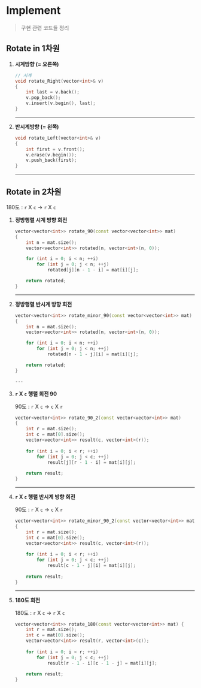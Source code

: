 # Implement

> 구현 관련 코드들 정리

## Rotate in 1차원

1. **시계방향 (= 오른쪽)**

   ```cpp
   // 시계
   void rotate_Right(vector<int>& v)
   {
       int last = v.back();
       v.pop_back();
       v.insert(v.begin(), last);
   }
   ```

   ---

2. **반시계방향 (= 왼쪽)**

   ```cpp
   void rotate_Left(vector<int>& v)
   {
       int first = v.front();
       v.erase(v.begin());
       v.push_back(first);
   }
   ```

   ---

## Rotate in 2차원

180도 : `r` X `c` -> `r` X `c`

1. **정방행렬 시계 방향 회전**

   ```cpp
   vector<vector<int>> rotate_90(const vector<vector<int>> mat)
   {
       int n = mat.size();
       vector<vector<int>> rotated(n, vector<int>(n, 0));

       for (int i = 0; i < n; ++i)
           for (int j = 0; j < n; ++j)
               rotated[j][n - 1 - i] = mat[i][j];

       return rotated;
   }
   ```

   ---

2. **정방행렬 반시계 방향 회전**

   ```cpp
   vector<vector<int>> rotate_minor_90(const vector<vector<int>> mat)
   {
       int n = mat.size();
       vector<vector<int>> rotated(n, vector<int>(n, 0));

       for (int i = 0; i < n; ++i)
           for (int j = 0; j < n; ++j)
               rotated[n - 1 - j][i] = mat[i][j];

       return rotated;
   }

   ---

3. **`r` X `c` 행렬 회전 90**

   90도 : `r` X `c` -> `c` X `r`

   ```cpp
   vector<vector<int>> rotate_90_2(const vector<vector<int>> mat)
   {
       int r = mat.size();
       int c = mat[0].size();
       vector<vector<int>> result(c, vector<int>(r));
    
       for (int i = 0; i < r; ++i)
           for (int j = 0; j < c; ++j)
               result[j][r - 1 - i] = mat[i][j];
    
       return result;
   }
   ```

   ---

4. **`r` X `c` 행렬 반시계 방향 회전**

   90도 : `r` X `c` -> `c` X `r`

   ```cpp
   vector<vector<int>> rotate_minor_90_2(const vector<vector<int>> mat)
   {
       int r = mat.size();
       int c = mat[0].size();
       vector<vector<int>> result(c, vector<int>(r));
    
       for (int i = 0; i < r; ++i)
           for (int j = 0; j < c; ++j)
               result[c - 1 - j][i] = mat[i][j];
    
       return result;
   }
   ```

   ---

5. **180도 회전**

   180도 : `r` X `c` -> `r` X `c`


   ```cpp
   vector<vector<int>> rotate_180(const vector<vector<int>> mat) {
       int r = mat.size();
       int c = mat[0].size();
       vector<vector<int>> result(r, vector<int>(c));
    
       for (int i = 0; i < r; ++i)
           for (int j = 0; j < c; ++j)
               result[r - 1 - i][c - 1 - j] = mat[i][j];
    
       return result;
   }
   ```